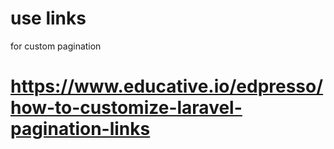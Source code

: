 # use links
for custom pagination <h1>
https://www.educative.io/edpresso/how-to-customize-laravel-pagination-links
